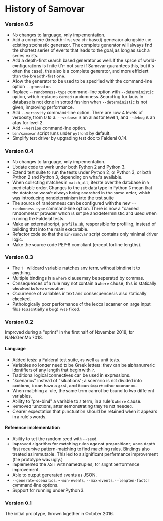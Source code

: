 History of Samovar
==================

### Version 0.5

*   No changes to language, only implementation.
*   Add a complete (breadth-first search-based) generator
    alongside the existing stochastic generator.  The complete
    generator will always find the shortest series of events
    that leads to the goal, as long as such a series exists.
*   Add a depth-first search based generator as well.  If
    the space of world-configurations is finite (I'm not sure
    if Samovar guarantees this, but it's often the case), this
    also is a complete generator, and more efficient than the
    breadth-first one.
*   Allow the generator to be used to be specified with the
    command-line option `--generator`.
*   Replace `--randomness-type` command-line option with
    `--deterministic` option, which replaces `canned` randomness.
    Searching for facts in database is not done in sorted fashion
    when `--deterministic` is not given, improving performance.
*   Add `--verbosity` command-line option.  There are now 4 levels
    of verbosity, from 0 to 3.  `--verbose` is an alias for level 1,
    and `--debug` is an alias for level 2.
*   Add `--version` command-line option.
*   `bin/samovar` script runs under `python3` by default.
*   Simplify test driver by upgrading test doc to Falderal 0.14.

### Version 0.4

*   No changes to language, only implementation.
*   Update code to work under both Python 2 and Python 3.
*   Extend test suite to run the tests under Python 2, or Python 3,
    or both Python 2 and Python 3, depending on what's available.
*   When collecting matches in `match_all`, iterate over the
    database in a predictable order.  Changes to the `set` data
    type in Python 3 mean that the database wasn't always being
    searched in the same order, which was introducing nondeterminism
    into the test suite.
*   The source of randomness can be configured with the new
    `--randomness-type` command-line option.  There is now a
    "canned randomness" provider which is simple and deterministic
    and used when running the Falderal tests.
*   Make an external script, `profile.sh`, responsible for
    profiling, instead of building that into the main executable.
*   Refactor code so that the `bin/samovar` script contains only
    minimal driver logic.
*   Make the source code PEP-8 compliant (except for line lengths).

### Version 0.3

*   The `?_` wildcard variable matches any term, without binding
    it to anything.
*   Multiple bindings in a `where` clause may be seperated by
    commas.
*   Consequences of a rule may not contain a `where` clause;
    this is statically checked before execution.
*   Occurrence of variables in text and consequences is also
    statically checked.
*   Pathologically poor performance of the lexical scanner on
    large input files (essentially a bug) was fixed.

### Version 0.2

Improved during a "sprint" in the first half of November 2018,
for NaNoGenMo 2018.

#### Language

*   Added tests: a Falderal test suite, as well as unit tests.
*   Variables no longer need to be Greek letters; they can be
    alphanumeric identifiers of any length that begin with `?`.
*   Traditional logical connectives can be used in expressions.
*   "Scenarios" instead of "situations"; a scenario is not
    divided into sections, it can have a `goal`, and it can
    `import` other scenarios.
*   When matching a rule, the same term cannot be bound to
    two different variables.
*   Ability to "pre-bind" a variable to a term, in a rule's
    `where` clause.
*   Removed functions, after demonstrating they're not needed.
*   Clearer expectation that punctuation should be retained when
    it appears in a rule's words.

#### Reference implementation

*   Ability to set the random seed with `--seed`.
*   Improved algorithm for matching rules against propositions;
    uses depth-first recursive pattern-matching to find matching
    rules.  Bindings also treated as immutable.  This led to a
    significant performance improvement (the prototype was ugly.)
*   Implemented the AST with namedtuples, for slight performance
    improvement.
*   Able to output generated events as JSON.
*   `--generate-scenarios`, -`-min-events`, `--max-events`,
    `--lengten-factor` command-line options.
*   Support for running under Python 3.

### Version 0.1

The initial prototype, thrown together in October 2016.
